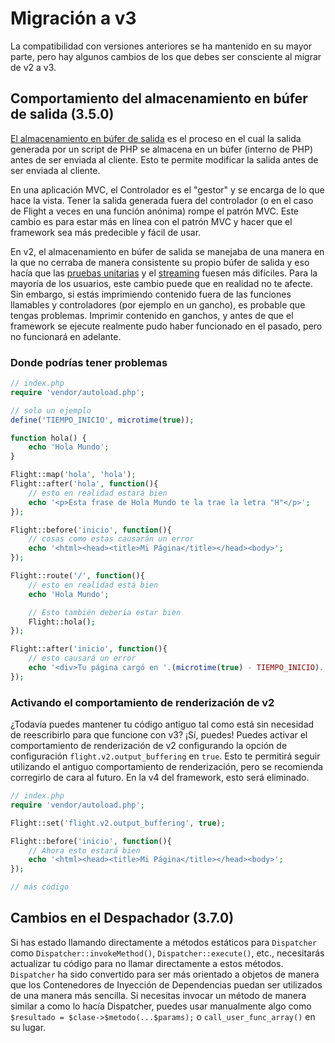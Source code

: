 # Migración a v3

La compatibilidad con versiones anteriores se ha mantenido en su mayor parte, pero hay algunos cambios de los que debes ser consciente al migrar de v2 a v3.

## Comportamiento del almacenamiento en búfer de salida (3.5.0)

[El almacenamiento en búfer de salida](https://stackoverflow.com/questions/2832010/what-is-output-buffering-in-php) es el proceso en el cual la salida generada por un script de PHP se almacena en un búfer (interno de PHP) antes de ser enviada al cliente. Esto te permite modificar la salida antes de ser enviada al cliente.

En una aplicación MVC, el Controlador es el "gestor" y se encarga de lo que hace la vista. Tener la salida generada fuera del controlador (o en el caso de Flight a veces en una función anónima) rompe el patrón MVC. Este cambio es para estar más en línea con el patrón MVC y hacer que el framework sea más predecible y fácil de usar.

En v2, el almacenamiento en búfer de salida se manejaba de una manera en la que no cerraba de manera consistente su propio búfer de salida y eso hacía que las [pruebas unitarias](https://github.com/flightphp/core/pull/545/files#diff-eb93da0a3473574fba94c3c4160ce68e20028e30b267875ab0792ade0b0539a0R42) y el [streaming](https://github.com/flightphp/core/issues/413) fuesen más difíciles. Para la mayoría de los usuarios, este cambio puede que en realidad no te afecte. Sin embargo, si estás imprimiendo contenido fuera de las funciones llamables y controladores (por ejemplo en un gancho), es probable que tengas problemas. Imprimir contenido en ganchos, y antes de que el framework se ejecute realmente pudo haber funcionado en el pasado, pero no funcionará en adelante.

### Donde podrías tener problemas
```php
// index.php
require 'vendor/autoload.php';

// solo un ejemplo
define('TIEMPO_INICIO', microtime(true));

function hola() {
	echo 'Hola Mundo';
}

Flight::map('hola', 'hola');
Flight::after('hola', function(){
	// esto en realidad estará bien
	echo '<p>Esta frase de Hola Mundo te la trae la letra "H"</p>';
});

Flight::before('inicio', function(){
	// cosas como estas causarán un error
	echo '<html><head><title>Mi Página</title></head><body>';
});

Flight::route('/', function(){
	// esto en realidad está bien
	echo 'Hola Mundo';

	// Esto también debería estar bien
	Flight::hola();
});

Flight::after('inicio', function(){
	// esto causará un error
	echo '<div>Tu página cargó en '.(microtime(true) - TIEMPO_INICIO).' segundos</div></body></html>';
});
```

### Activando el comportamiento de renderización de v2

¿Todavía puedes mantener tu código antiguo tal como está sin necesidad de reescribirlo para que funcione con v3? ¡Sí, puedes! Puedes activar el comportamiento de renderización de v2 configurando la opción de configuración `flight.v2.output_buffering` en `true`. Esto te permitirá seguir utilizando el antiguo comportamiento de renderización, pero se recomienda corregirlo de cara al futuro. En la v4 del framework, esto será eliminado.

```php
// index.php
require 'vendor/autoload.php';

Flight::set('flight.v2.output_buffering', true);

Flight::before('inicio', function(){
	// Ahora esto estará bien
	echo '<html><head><title>Mi Página</title></head><body>';
});

// más código 
```

## Cambios en el Despachador (3.7.0)

Si has estado llamando directamente a métodos estáticos para `Dispatcher` como `Dispatcher::invokeMethod()`, `Dispatcher::execute()`, etc., necesitarás actualizar tu código para no llamar directamente a estos métodos. `Dispatcher` ha sido convertido para ser más orientado a objetos de manera que los Contenedores de Inyección de Dependencias puedan ser utilizados de una manera más sencilla. Si necesitas invocar un método de manera similar a como lo hacía Dispatcher, puedes usar manualmente algo como `$resultado = $clase->$metodo(...$params);` o `call_user_func_array()` en su lugar.